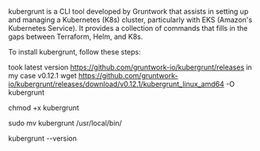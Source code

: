 kubergrunt is a CLI tool developed by Gruntwork that assists in setting up and managing a Kubernetes (K8s) cluster, particularly with EKS (Amazon's Kubernetes Service). It provides a collection of commands that fills in the gaps between Terraform, Helm, and K8s.

To install kubergrunt, follow these steps:

took latest version 
https://github.com/gruntwork-io/kubergrunt/releases
 in my case v0.12.1
wget https://github.com/gruntwork-io/kubergrunt/releases/download/v0.12.1/kubergrunt_linux_amd64 -O kubergrunt

chmod +x kubergrunt

sudo mv kubergrunt /usr/local/bin/

kubergrunt --version
